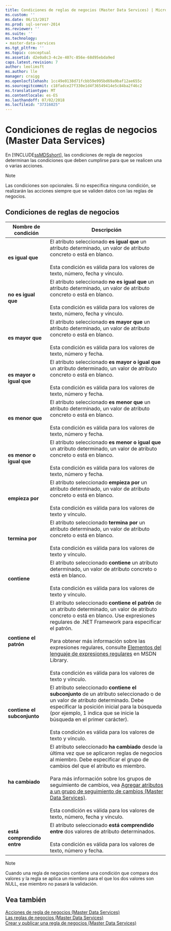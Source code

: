 ```yaml
---
title: Condiciones de reglas de negocios (Master Data Services) | Microsoft Docs
ms.custom: ''
ms.date: 06/13/2017
ms.prod: sql-server-2014
ms.reviewer: ''
ms.suite: ''
ms.technology:
- master-data-services
ms.tgt_pltfrm: ''
ms.topic: conceptual
ms.assetid: d2e0a8c3-4c2e-407c-856e-68d95ebda9ed
caps.latest.revision: 7
author: leolimsft
ms.author: lle
manager: craigg
ms.openlocfilehash: 1cc49e0138d71fcbb59e995bd69a9baf12ae655c
ms.sourcegitcommit: c18fadce27f330e1d4f36549414e5c84ba2f46c2
ms.translationtype: MT
ms.contentlocale: es-ES
ms.lasthandoff: 07/02/2018
ms.locfileid: "37316025"
---
```

# <a name="business-rule-conditions-master-data-services"></a>Condiciones de reglas de negocios (Master Data Services)
  En [!INCLUDE[ssMDSshort](../includes/ssmdsshort-md.md)], las condiciones de regla de negocios determinan las condiciones que deben cumplirse para que se realicen una o varias acciones.  
  
> [!NOTE]  
>  Las condiciones son opcionales. Si no especifica ninguna condición, se realizarán las acciones siempre que se validen datos con las reglas de negocios.  
  
## <a name="business-rule-conditions"></a>Condiciones de reglas de negocios  
  
|Nombre de condición|Descripción|  
|--------------------|-----------------|  
|**es igual que**|El atributo seleccionado **es igual que** un atributo determinado, un valor de atributo concreto o está en blanco.<br /><br /> Esta condición es válida para los valores de texto, número, fecha y vínculo.|  
|**no es igual que**|El atributo seleccionado **no es igual que** un atributo determinado, un valor de atributo concreto o está en blanco.<br /><br /> Esta condición es válida para los valores de texto, número, fecha y vínculo.|  
|**es mayor que**|El atributo seleccionado **es mayor que** un atributo determinado, un valor de atributo concreto o está en blanco.<br /><br /> Esta condición es válida para los valores de texto, número y fecha.|  
|**es mayor o igual que**|El atributo seleccionado **es mayor o igual que** un atributo determinado, un valor de atributo concreto o está en blanco.<br /><br /> Esta condición es válida para los valores de texto, número y fecha.|  
|**es menor que**|El atributo seleccionado **es menor que** un atributo determinado, un valor de atributo concreto o está en blanco.<br /><br /> Esta condición es válida para los valores de texto, número y fecha.|  
|**es menor o igual que**|El atributo seleccionado **es menor o igual que** un atributo determinado, un valor de atributo concreto o está en blanco.<br /><br /> Esta condición es válida para los valores de texto, número y fecha.|  
|**empieza por**|El atributo seleccionado **empieza por** un atributo determinado, un valor de atributo concreto o está en blanco.<br /><br /> Esta condición es válida para los valores de texto y vínculo.|  
|**termina por**|El atributo seleccionado **termina por** un atributo determinado, un valor de atributo concreto o está en blanco.<br /><br /> Esta condición es válida para los valores de texto y vínculo.|  
|**contiene**|El atributo seleccionado **contiene** un atributo determinado, un valor de atributo concreto o está en blanco.<br /><br /> Esta condición es válida para los valores de texto y vínculo.|  
|**contiene el patrón**|El atributo seleccionado **contiene el patrón** de un atributo determinado, un valor de atributo concreto o está en blanco. Use expresiones regulares de .NET Framework para especificar el patrón.<br /><br /> Para obtener más información sobre las expresiones regulares, consulte [Elementos del lenguaje de expresiones regulares](http://go.microsoft.com/fwlink/?LinkId=164401) en MSDN Library.<br /><br /> Esta condición es válida para los valores de texto y vínculo.|  
|**contiene el subconjunto**|El atributo seleccionado **contiene el subconjunto** de un atributo seleccionado o de un valor de atributo determinado. Debe especificar la posición inicial para la búsqueda (por ejemplo, 1 indica que se inicie la búsqueda en el primer carácter).<br /><br /> Esta condición es válida para los valores de texto y vínculo.|  
|**ha cambiado**|El atributo seleccionado **ha cambiado** desde la última vez que se aplicaron reglas de negocios al miembro. Debe especificar el grupo de cambios del que el atributo es miembro.<br /><br /> Para más información sobre los grupos de seguimiento de cambios, vea [Agregar atributos a un grupo de seguimiento de cambios &#40;Master Data Services&#41;](add-attributes-to-a-change-tracking-group-master-data-services.md).<br /><br /> Esta condición es válida para los valores de texto, número, fecha y vínculo.|  
|**está comprendido entre**|El atributo seleccionado **está comprendido entre** dos valores de atributo determinados.<br /><br /> Esta condición es válida para los valores de texto, número y fecha.|  
  
> [!NOTE]  
>  Cuando una regla de negocios contiene una condición que compara dos valores y la regla se aplica un miembro para el que los dos valores son NULL, ese miembro no pasará la validación.  
  
## <a name="see-also"></a>Vea también  
 [Acciones de regla de negocios &#40;Master Data Services&#41;](../../2014/master-data-services/business-rule-actions-master-data-services.md)   
 [Las reglas de negocios &#40;Master Data Services&#41;](../../2014/master-data-services/business-rules-master-data-services.md)   
 [Crear y publicar una regla de negocios &#40;Master Data Services&#41;](../../2014/master-data-services/create-and-publish-a-business-rule-master-data-services.md)  
  
  
